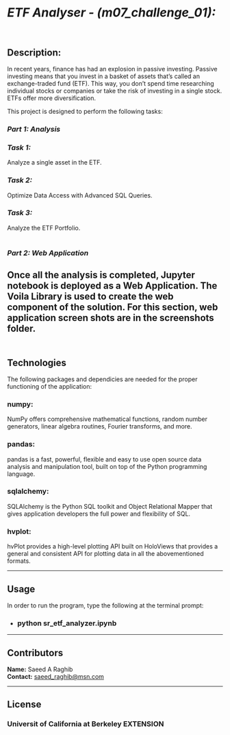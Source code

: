 # *ETF Analyser - (m07_challenge_01):*<br><br>

## **Description:**<br>
In recent years, finance has had an explosion in passive investing. Passive investing means that you invest in a basket of assets that’s called an exchange-traded fund (ETF). This way, you don’t spend time researching individual stocks or companies or take the risk of investing in a single stock. ETFs offer more diversification.

This project is designed to perform the following tasks:
<br>

### ***Part 1: Analysis*** <br>

### ***Task 1:***<br>
Analyze a single asset in the ETF.
<br>
### ***Task 2:***<br>
Optimize Data Access with Advanced SQL Queries.
<br>
### ***Task 3:***<br>
Analyze the ETF Portfolio.
<br>
<br>

### ***Part 2: Web Application***<br>
Once all the analysis is completed, Jupyter notebook is deployed as a Web Application. The Voila Library is used to create the web component of the solution.
For this section, web application screen shots are in the screenshots folder.
<br>
<br>
---

## Technologies

The following packages and dependicies are needed for the proper functioning of the application:
### **numpy:**<br>  
NumPy offers comprehensive mathematical functions, random number generators, linear algebra routines, Fourier transforms, and more.
### **pandas**:<br>
pandas is a fast, powerful, flexible and easy to use open source data analysis and manipulation tool, built on top of the Python programming language.
### **sqlalchemy:**<br>  
SQLAlchemy is the Python SQL toolkit and Object Relational Mapper that gives application developers the full power and flexibility of SQL.
### **hvplot:**<br>
hvPlot provides a high-level plotting API built on HoloViews that provides a general and consistent API for plotting data in all the abovementioned formats.
<br>

---

## Usage

In order to run the program, type the following at the terminal prompt:
* ### python sr_etf_analyzer.ipynb

---

## Contributors

**Name:** Saeed A Raghib<br>
**Contact:** saeed_raghib@msn.com

---

## License

### Universit of California at Berkeley EXTENSION
